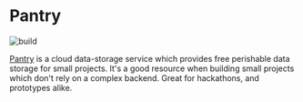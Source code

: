 # Pantry
![build](https://github.com/imRohan/Pantry/workflows/build/badge.svg?branch=develop)

[Pantry](https://getpantry.cloud/) is a cloud data-storage service which provides free perishable data storage for small projects. It's a good resource when building small projects which don't rely on a complex backend. Great for hackathons, and prototypes alike.
